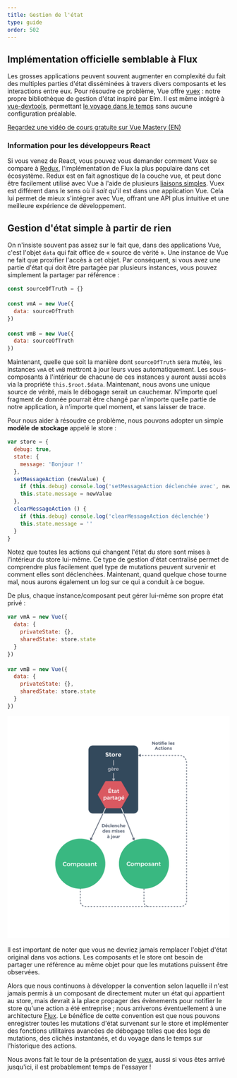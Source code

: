 ```yaml
---
title: Gestion de l'état
type: guide
order: 502
---
```


## Implémentation officielle semblable à Flux

Les grosses applications peuvent souvent augmenter en complexité du fait des multiples parties d'état disséminées à travers divers composants et les interactions entre eux. Pour résoudre ce problème, Vue offre [vuex](https://github.com/vuejs/vuex) : notre propre bibliothèque de gestion d'état inspiré par Elm. Il est même intégré à [vue-devtools](https://github.com/vuejs/vue-devtools), permettant [le voyage dans le temps](https://raw.githubusercontent.com/vuejs/vue-devtools/master/media/demo.gif) sans aucune configuration préalable.

<div class="vue-mastery"><a href="https://www.vuemastery.com/courses/mastering-vuex/intro-to-vuex/" target="_blank" rel="noopener" title="Vuex Tutorial">Regardez une vidéo de cours gratuite sur Vue Mastery (EN)</a></div>

### Information pour les développeurs React

Si vous venez de React, vous pouvez vous demander comment Vuex se compare à [Redux](https://github.com/reactjs/redux), l'implémentation de Flux la plus populaire dans cet écosystème. Redux est en fait agnostique de la couche vue, et peut donc être facilement utilisé avec Vue à l'aide de plusieurs [liaisons simples](https://yarnpkg.com/en/packages?q=redux%20vue&p=1). Vuex est différent dans le sens où il _sait_ qu'il est dans une application Vue. Cela lui permet de mieux s'intégrer avec Vue, offrant une API plus intuitive et une meilleure expérience de développement.

## Gestion d'état simple à partir de rien

On n'insiste souvent pas assez sur le fait que, dans des applications Vue, c'est l'objet `data` qui fait office de « source de vérité ». Une instance de Vue ne fait que proxifier l'accès à cet objet. Par conséquent, si vous avez une partie d'état qui doit être partagée par plusieurs instances, vous pouvez simplement la partager par référence :

``` js
const sourceOfTruth = {}

const vmA = new Vue({
  data: sourceOfTruth
})

const vmB = new Vue({
  data: sourceOfTruth
})
```

Maintenant, quelle que soit la manière dont `sourceOfTruth` sera mutée, les instances `vmA` et `vmB` mettront à jour leurs vues automatiquement. Les sous-composants à l'intérieur de chacune de ces instances y auront aussi accès via la propriété `this.$root.$data`. Maintenant, nous avons une unique source de vérité, mais le débogage serait un cauchemar. N'importe quel fragment de donnée pourrait être changé par n'importe quelle partie de notre application, à n'importe quel moment, et sans laisser de trace.

Pour nous aider à résoudre ce problème, nous pouvons adopter un simple **modèle de stockage** appelé le store :

``` js
var store = {
  debug: true,
  state: {
    message: 'Bonjour !'
  },
  setMessageAction (newValue) {
    if (this.debug) console.log('setMessageAction déclenchée avec', newValue)
    this.state.message = newValue
  },
  clearMessageAction () {
    if (this.debug) console.log('clearMessageAction déclenchée')
    this.state.message = ''
  }
}
```

Notez que toutes les actions qui changent l'état du store sont mises à l'intérieur du store lui-même. Ce type de gestion d'état centralisé permet de comprendre plus facilement quel type de mutations peuvent survenir et comment elles sont déclenchées. Maintenant, quand quelque chose tourne mal, nous aurons également un log sur ce qui a conduit à ce bogue.

De plus, chaque instance/composant peut gérer lui-même son propre état privé :

``` js
var vmA = new Vue({
  data: {
    privateState: {},
    sharedState: store.state
  }
})

var vmB = new Vue({
  data: {
    privateState: {},
    sharedState: store.state
  }
})
```

![Gestion de l'état](/images/state.png)

<p class="tip">Il est important de noter que vous ne devriez jamais remplacer l'objet d'état original dans vos actions. Les composants et le store ont besoin de partager une référence au même objet pour que les mutations puissent être observées.</p>

Alors que nous continuons à développer la convention selon laquelle il n'est jamais permis à un composant de directement muter un état qui appartient au store, mais devrait à la place propager des évènements pour notifier le store qu'une action a été entreprise ; nous arriverons éventuellement à une architecture [Flux](https://facebook.github.io/flux/). Le bénéfice de cette convention est que nous pouvons enregistrer toutes les mutations d'état survenant sur le store et implémenter des fonctions utilitaires avancées de débogage telles que des logs de mutations, des clichés instantanés, et du voyage dans le temps sur l'historique des actions.

Nous avons fait le tour de la présentation de [vuex](https://github.com/vuejs/vuex), aussi si vous êtes arrivé jusqu'ici, il est probablement temps de l'essayer !
